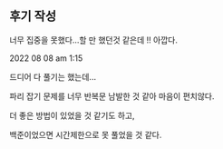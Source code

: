 ## 후기 작성

너무 집중을 못했다...할 만 했던것 같은데 !! 아깝다.



2022 08 08 am 1:15

드디어 다 풀기는 했는데...

파리 잡기 문제를 너무 반복문 남발한 것 같아 마음이 편치않다.

더 좋은 방법이 있었을 것 같기도 하고,

백준이었으면 시간제한으로 못 풀었을 것 같다.